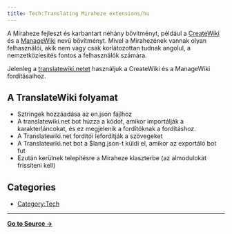 ```yaml
---
title: Tech:Translating Miraheze extensions/hu
---
```



A Miraheze fejleszt és karbantart néhány bővítményt, például a [CreateWiki](https://meta.miraheze.org/wiki/github:miraheze/CreateWiki) és a [ManageWiki](https://meta.miraheze.org/wiki/github:miraheze/ManageWiki) nevű bővítményt. Mivel a Mirahezének vannak olyan felhasználói, akik nem vagy csak korlátozottan tudnak angolul, a nemzetköziesítés fontos a felhasználók számára.

Jelenleg a [translatewiki.netet](https://meta.miraheze.org/wiki/translatewiki:) használjuk a CreateWiki és a ManageWiki fordításaihoz.

## A TranslateWiki folyamat 

* Sztringek hozzáadása az en.json fájlhoz
* A translatewiki.net bot húzza a kódot, amikor importálják a karakterláncokat, és ez megjelenik a fordítóknak a fordításhoz.
* A Translatewiki.net fordítói lefordítják a szövegeket
* A Translatewiki.net bot a $lang.json-t küldi el, amikor az exportáló bot fut
* Ezután kerülnek telepítésre a Miraheze klaszterbe (az almodulokat frissíteni kell)

## Categories

* [Category:Tech](https://meta.miraheze.org/wiki/Category:Tech)

----
**[Go to Source &rarr;](https://meta.miraheze.org/wiki/Tech:Translating_Miraheze_extensions/hu)**